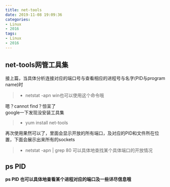```yaml
---
title: net-tools
date: 2019-11-08 19:09:36
categories:
- Linux
- 2016
tags:
- Linux
- 2016
---
```


## net-tools网管工具集  

接上篇，当具体分析连接对应的端口号与查看相应的进程号与名字(PID与program name)时  

> - netstat -apn  win也可以使用这个命令哦  

嗯？cannot find？惊呆了   
google一下发现没安装工具集   
> - yum install net-tools  

再次使用果然可以了，里面会显示开放的所有端口，及对应的PID和文件所在位置，下面会展示出来所有的sockets  

> - netstat -apn | grep 80  可以具体地查找某个具体端口的开放情况   


## ps PID
**ps PID 也可以具体地查看某个进程对应的端口及一些详尽信息哦**  

